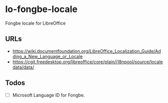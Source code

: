# lo-fongbe-locale
Fongbe locale for LibreOffice

## URLs
- https://wiki.documentfoundation.org/LibreOffice_Localization_Guide/Adding_a_New_Language_or_Locale
- https://cgit.freedesktop.org/libreoffice/core/plain/i18npool/source/localedata/data/

## Todos
- [ ] Microsoft Language ID for Fongbe.
